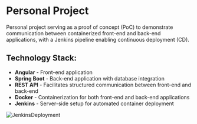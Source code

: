 # Personal Project

Personal project serving as a proof of concept (PoC) to demonstrate communication between containerized front-end and back-end applications, with a Jenkins pipeline enabling continuous deployment (CD).

## Technology Stack:
- **Angular** - Front-end application
- **Spring Boot** - Back-end application with database integration
- **REST API** - Facilitates structured communication between front-end and back-end
- **Docker** - Containerization for both front-end and back-end applications
- **Jenkins** - Server-side setup for automated container deployment


![JenkinsDeployment](https://github.com/user-attachments/assets/25f36f01-c466-4242-975a-0030ac3d4133)
